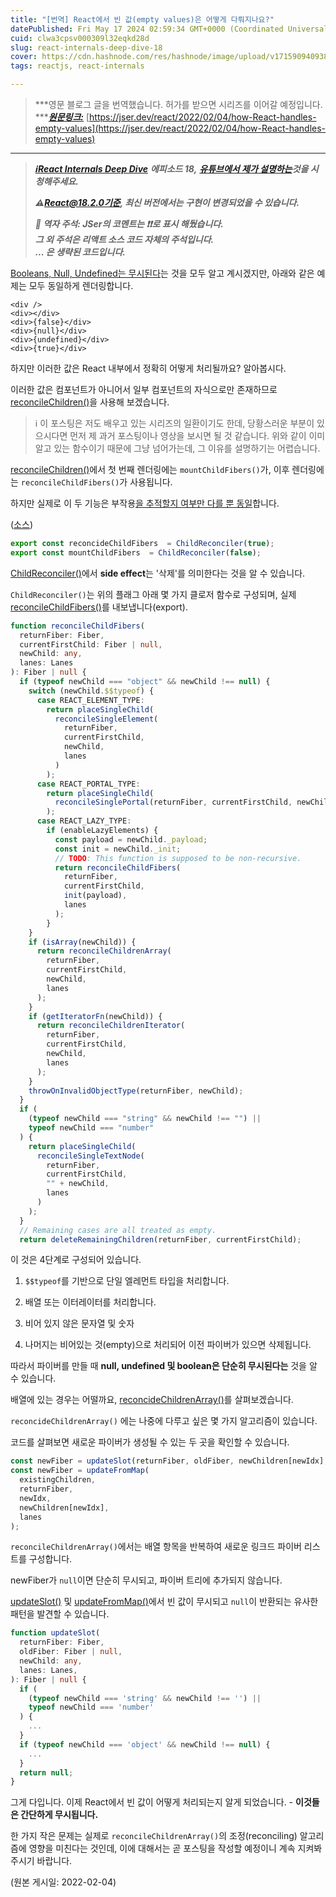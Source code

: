 ```yaml
---
title: "[번역] React에서 빈 값(empty values)은 어떻게 다뤄지나요?"
datePublished: Fri May 17 2024 02:59:34 GMT+0000 (Coordinated Universal Time)
cuid: clwa3cpsv000309l32eqkd28d
slug: react-internals-deep-dive-18
cover: https://cdn.hashnode.com/res/hashnode/image/upload/v1715909409386/10040f3f-5690-4eaf-9979-85bb7142d850.jpeg
tags: reactjs, react-internals

---
```


> ***영문 블로그 글을 번역했습니다. 허가를 받으면 시리즈를 이어갈 예정입니다.  
> ***[***원문링크:***](https://jser.dev/react/2022/01/26/how-does-react-usedeferredvalue-work) [https://jser.dev/react/2022/02/04/how-React-handles-empty-values](https://jser.dev/react/2022/02/04/how-React-handles-empty-values)

---

> [***ℹ️React Internals Deep Dive***](https://jser.dev/series/react-source-code-walkthrough.html) ***에피소드 18,*** [***유튜브에서 제가 설명하는***](https://www.youtube.com/watch?v=0Xr852RL_HA&list=PLvx8w9g4qv_p-OS-XdbB3Ux_6DMXhAJC3&index=18)***것을 시청해주세요.***
> 
> ***⚠React@18.2.0기준, 최신 버전에서는 구현이 변경되었을 수 있습니다.***
> 
> ***💬 역자 주석: JSer의 코멘트는 ❗❗로 표시 해뒀습니다.  
> 그 외 주석은 리액트 소스 코드 자체의 주석입니다.  
> ... 은 생략된 코드입니다.***

[Booleans, Null, Undefined는 무시된다](https://reactjs.org/docs/jsx-in-depth.html#booleans-null-and-undefined-are-ignored)는 것을 모두 알고 계시겠지만, 아래와 같은 예제는 모두 동일하게 렌더링합니다.

```svelte
<div />
<div></div>
<div>{false}</div>
<div>{null}</div>
<div>{undefined}</div>
<div>{true}</div>
```

하지만 이러한 값은 React 내부에서 정확히 어떻게 처리될까요? 알아봅시다.

이러한 값은 컴포넌트가 아니어서 일부 컴포넌트의 자식으로만 존재하므로 [reconcileChildren()](https://github.com/facebook/react/blob/e62a8d754548a490c2a3bcff3b420e5eedaf11c0/packages/react-reconciler/src/ReactFiberBeginWork.new.js#L287)을 사용해 보겠습니다.

> ℹ 이 포스팅은 저도 배우고 있는 시리즈의 일환이기도 한데, 당황스러운 부분이 있으시다면 먼저 제 과거 포스팅이나 영상을 보시면 될 것 같습니다. 위와 같이 이미 알고 있는 함수이기 때문에 그냥 넘어가는데, 그 이유를 설명하기는 어렵습니다.

[reconcileChildren()](https://github.com/facebook/react/blob/e62a8d754548a490c2a3bcff3b420e5eedaf11c0/packages/react-reconciler/src/ReactFiberBeginWork.new.js#L287)에서 첫 번째 렌더링에는 `mountChildFibers()`가, 이후 렌더링에는 `reconcileChildFibers()`가 사용됩니다.

하지만 실제로 이 두 기능은 부작용[을 추적할지 여부만 다를 뿐 동일](https://github.com/facebook/react/blob/e62a8d754548a490c2a3bcff3b420e5eedaf11c0/packages/react-reconciler/src/ReactFiberBeginWork.new.js#L287)합니다.

([소스](https://github.com/facebook/react/blob/e62a8d754548a490c2a3bcff3b420e5eedaf11c0/packages/react-reconciler/src/ReactChildFiber.old.js#L1366-L1367))

```typescript
export const reconcideChildFibers  = ChildReconciler(true);
export const mountChildFibers  = ChildReconciler(false);
```

[ChildReconciler()](https://github.com/facebook/react/blob/e62a8d754548a490c2a3bcff3b420e5eedaf11c0/packages/react-reconciler/src/ReactChildFiber.old.js#L268)에서 **side effect**는 '삭제'를 의미한다는 것을 알 수 있습니다.

`ChildReconciler()`는 위의 플래그 아래 몇 가지 클로저 함수로 구성되며, 실제 [reconcileChildFibers()](https://github.com/facebook/react/blob/e62a8d754548a490c2a3bcff3b420e5eedaf11c0/packages/react-reconciler/src/ReactChildFiber.old.js#L1260)를 내보냅니다(export).

```typescript
function reconcileChildFibers(
  returnFiber: Fiber,
  currentFirstChild: Fiber | null,
  newChild: any,
  lanes: Lanes
): Fiber | null {
  if (typeof newChild === "object" && newChild !== null) {
    switch (newChild.$$typeof) {
      case REACT_ELEMENT_TYPE:
        return placeSingleChild(
          reconcileSingleElement(
            returnFiber,
            currentFirstChild,
            newChild,
            lanes
          )
        );
      case REACT_PORTAL_TYPE:
        return placeSingleChild(
          reconcileSinglePortal(returnFiber, currentFirstChild, newChild, lanes)
        );
      case REACT_LAZY_TYPE:
        if (enableLazyElements) {
          const payload = newChild._payload;
          const init = newChild._init;
          // TODO: This function is supposed to be non-recursive.
          return reconcileChildFibers(
            returnFiber,
            currentFirstChild,
            init(payload),
            lanes
          );
        }
    }
    if (isArray(newChild)) {
      return reconcileChildrenArray(
        returnFiber,
        currentFirstChild,
        newChild,
        lanes
      );
    }
    if (getIteratorFn(newChild)) {
      return reconcileChildrenIterator(
        returnFiber,
        currentFirstChild,
        newChild,
        lanes
      );
    }
    throwOnInvalidObjectType(returnFiber, newChild);
  }
  if (
    (typeof newChild === "string" && newChild !== "") ||
    typeof newChild === "number"
  ) {
    return placeSingleChild(
      reconcileSingleTextNode(
        returnFiber,
        currentFirstChild,
        "" + newChild,
        lanes
      )
    );
  }
  // Remaining cases are all treated as empty.
  return deleteRemainingChildren(returnFiber, currentFirstChild);
```

이 것은 4단계로 구성되어 있습니다.

1. `$$typeof`를 기반으로 단일 엘레먼트 타입을 처리합니다.
    
2. 배열 또는 이터레이터를 처리합니다.
    
3. 비어 있지 않은 문자열 및 숫자
    
4. 나머지는 비어있는 것(empty)으로 처리되어 이전 파이버가 있으면 삭제됩니다.
    

따라서 파이버를 만들 때 **null, undefined 및 boolean은 단순히 무시된다는** 것을 알 수 있습니다.

배열에 있는 경우는 어떨까요, [reconcideChildrenArray()](https://github.com/facebook/react/blob/848e802d203e531daf2b9b0edb281a1eb6c5415d/packages/react-reconciler/src/ReactChildFiber.old.js#L750)를 살펴보겠습니다.

`reconcideChildrenArray()` 에는 나중에 다루고 싶은 몇 가지 알고리즘이 있습니다.

코드를 살펴보면 새로운 파이버가 생성될 수 있는 두 곳을 확인할 수 있습니다.

```typescript
const newFiber = updateSlot(returnFiber, oldFiber, newChildren[newIdx], lanes);
const newFiber = updateFromMap(
  existingChildren,
  returnFiber,
  newIdx,
  newChildren[newIdx],
  lanes
);
```

`reconcileChildrenArray()`에서는 배열 항목을 반복하여 새로운 링크드 파이버 리스트를 구성합니다.

newFiber가 `null`이면 단순히 무시되고, 파이버 트리에 추가되지 않습니다.

[updateSlot()](https://github.com/facebook/react/blob/848e802d203e531daf2b9b0edb281a1eb6c5415d/packages/react-reconciler/src/ReactChildFiber.old.js#L564) 및 [updateFromMap()](https://github.com/facebook/react/blob/848e802d203e531daf2b9b0edb281a1eb6c5415d/packages/react-reconciler/src/ReactChildFiber.old.js#L564)에서 빈 값이 무시되고 `null`이 반환되는 유사한 패턴을 발견할 수 있습니다.

```typescript
function updateSlot(
  returnFiber: Fiber,
  oldFiber: Fiber | null,
  newChild: any,
  lanes: Lanes,
): Fiber | null {
  if (
    (typeof newChild === 'string' && newChild !== '') ||
    typeof newChild === 'number'
  ) {
    ...
  }
  if (typeof newChild === 'object' && newChild !== null) {
    ...
  }
  return null;
}
```

그게 다입니다. 이제 React에서 빈 값이 어떻게 처리되는지 알게 되었습니다. - **이것들은 간단하게 무시됩니다.**

한 가지 작은 문제는 실제로 `reconcileChildrenArray()`의 조정(reconciling) 알고리즘에 영향을 미친다는 것인데, 이에 대해서는 곧 포스팅을 작성할 예정이니 계속 지켜봐 주시기 바랍니다.

(원본 게시일: 2022-02-04)